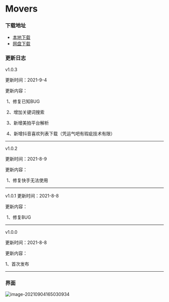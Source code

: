 # Movers



###  下载地址

* [本地下载](https://note.youdao.com/yws/api/personal/file/C56E087B785C457298F7DE3A424F130D?method=download&shareKey=430438be882a351836eda2560b42f9d6)
* [网盘下载](https://wwx.lanzoui.com/infAAtlhgra)

### 更新日志

v1.0.3

更新时间：2021-9-4

更新内容：

​	1、修复已知BUG

​	2、增加关键词搜索

​	3、新增美拍平台解析

​	4、新增抖音喜欢列表下载（凭运气吧有瑕疵技术有限）


-----
v1.0.2

更新时间：2021-8-9

更新内容：

​	1、修复快手无法使用

------



v1.0.1
更新时间：2021-8-8

更新内容：

​	1、修复BUG

----



v1.0.0

更新时间：2021-8-8

更新内容：

1、首次发布 



------

### 界面

![image-20210904165030934](https://i.loli.net/2021/09/04/wsKvREp8BehrVab.png)